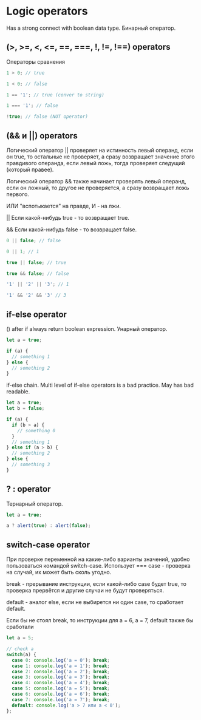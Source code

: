 # Logic operators

Has a strong connect with boolean data type. Бинарный оператор.

## (>, >=, <, <=, ==, ===, !, !=, !==) operators

Операторы сравнения

```js
1 > 0; // true

1 < 0; // false

1 == '1'; // true (conver to string)

1 === '1'; // false

!true; // false (NOT operator)
```

## (&& и ||) operators

Логический оператор || проверяет на истинность левый операнд, если он true, то остальные не проверяет, а сразу возвращает значение этого правдивого операнда, если левый ложь, тогда проверяет следущий (который правее).

Логический оператор && также начинает проверять левый операнд, если он ложный, то другое не проверяется, а сразу возвращает ложь первого.

ИЛИ "вспотыкается" на правде, И - на лжи.

|| Если какой-нибудь true - то возвращает true.

&& Если какой-нибудь false - то возвращает false.

```js
0 || false; // false

0 || 1; // 1

true || false; // true

true && false; // false

'1' || '2' || '3'; // 1

'1' && '2' && '3' // 3
```

## if-else operator

() after if always return boolean expression. Унарный оператор.

```js
let a = true;

if (a) {
  // something 1
} else {
  // something 2
}
```

if-else chain. Multi level of if-else operators is a bad practice. May has bad readable.

```js
let a = true;
let b = false;

if (a) {
  if (b > a) {
    // something 0
  }
  // something 1
} else if (a > b) {
  // something 2
} else {
  // something 3
}
```

## ? : operator

Тернарный оператор.

```js
let a = true;

a ? alert(true) : alert(false);
```

## switch-case operator

При проверке переменной на какие-либо варианты значений, удобно пользоваться командой switch-case. Использует === case - проверка на случай, их может быть сколь угодно. 

break - прерывание инструкции, если какой-либо case будет true, то проверка прервётся и другие случаи не будут проверяться.

default - аналог else, если не выбирется ни один case, то сработает default.

Если бы не стоял break, то инструкции для a = 6, a = 7, default также бы сработали

```js
let a = 5;

// check a
switch(a) { 
  case 0: console.log('a = 0'); break;
  case 1: console.log('a = 1'); break;
  case 2: console.log('a = 2'); break;
  case 3: console.log('a = 3'); break;
  case 4: console.log('a = 4'); break;
  case 5: console.log('a = 5'); break;
  case 6: console.log('a = 6'); break;
  case 7: console.log('a = 7'); break;
  default: console.log('a > 7 или a < 0');
};

```
